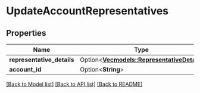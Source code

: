 # UpdateAccountRepresentatives

## Properties

Name | Type | Description | Notes
------------ | ------------- | ------------- | -------------
**representative_details** | Option<[**Vec<models::RepresentativeDetail>**](RepresentativeDetail.md)> |  | [optional]
**account_id** | Option<**String**> |  | [optional]

[[Back to Model list]](../README.md#documentation-for-models) [[Back to API list]](../README.md#documentation-for-api-endpoints) [[Back to README]](../README.md)
